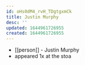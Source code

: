 ```yaml
---
id: oHs0dM4_rvH_TDgtgxmCk
title: Justin Murphy
desc: ''
updated: 1644961726955
created: 1644961726955
---
```



- [[person]] - Justin Murphy
- appeared 1x at the stoa
